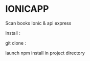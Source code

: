 # IONICAPP
Scan books Ionic &amp; api express

Install :

git clone : <githubprojeturl>

launch npm install in project directory
